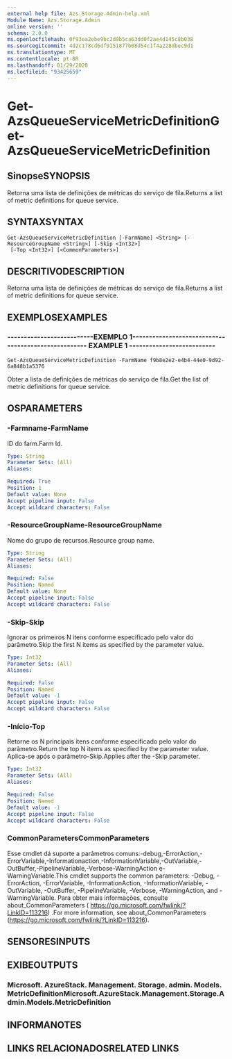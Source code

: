 ```yaml
---
external help file: Azs.Storage.Admin-help.xml
Module Name: Azs.Storage.Admin
online version: ''
schema: 2.0.0
ms.openlocfilehash: 0f93ea2ebe9bc2d9b5ca63dd0f2ae4d145c8b038
ms.sourcegitcommit: 4d2c178cd6df9151877b08d54c1f4a228dbec9d1
ms.translationtype: MT
ms.contentlocale: pt-BR
ms.lasthandoff: 01/29/2020
ms.locfileid: "93425659"
---
```

# <span data-ttu-id="8cb53-101">Get-AzsQueueServiceMetricDefinition</span><span class="sxs-lookup"><span data-stu-id="8cb53-101">Get-AzsQueueServiceMetricDefinition</span></span>

## <span data-ttu-id="8cb53-102">Sinopse</span><span class="sxs-lookup"><span data-stu-id="8cb53-102">SYNOPSIS</span></span>
<span data-ttu-id="8cb53-103">Retorna uma lista de definições de métricas do serviço de fila.</span><span class="sxs-lookup"><span data-stu-id="8cb53-103">Returns a list of metric definitions for queue service.</span></span>

## <span data-ttu-id="8cb53-104">SYNTAX</span><span class="sxs-lookup"><span data-stu-id="8cb53-104">SYNTAX</span></span>

```
Get-AzsQueueServiceMetricDefinition [-FarmName] <String> [-ResourceGroupName <String>] [-Skip <Int32>]
 [-Top <Int32>] [<CommonParameters>]
```

## <span data-ttu-id="8cb53-105">DESCRITIVO</span><span class="sxs-lookup"><span data-stu-id="8cb53-105">DESCRIPTION</span></span>
<span data-ttu-id="8cb53-106">Retorna uma lista de definições de métricas do serviço de fila.</span><span class="sxs-lookup"><span data-stu-id="8cb53-106">Returns a list of metric definitions for queue service.</span></span>

## <span data-ttu-id="8cb53-107">EXEMPLOS</span><span class="sxs-lookup"><span data-stu-id="8cb53-107">EXAMPLES</span></span>

### <span data-ttu-id="8cb53-108">--------------------------EXEMPLO 1--------------------------</span><span class="sxs-lookup"><span data-stu-id="8cb53-108">-------------------------- EXAMPLE 1 --------------------------</span></span>
```
Get-AzsQueueServiceMetricDefinition -FarmName f9b8e2e2-e4b4-44e0-9d92-6a848b1a5376
```

<span data-ttu-id="8cb53-109">Obter a lista de definições de métricas do serviço de fila.</span><span class="sxs-lookup"><span data-stu-id="8cb53-109">Get the list of metric definitions for queue service.</span></span>

## <span data-ttu-id="8cb53-110">OS</span><span class="sxs-lookup"><span data-stu-id="8cb53-110">PARAMETERS</span></span>

### <span data-ttu-id="8cb53-111">-Farmname</span><span class="sxs-lookup"><span data-stu-id="8cb53-111">-FarmName</span></span>
<span data-ttu-id="8cb53-112">ID do farm.</span><span class="sxs-lookup"><span data-stu-id="8cb53-112">Farm Id.</span></span>

```yaml
Type: String
Parameter Sets: (All)
Aliases: 

Required: True
Position: 1
Default value: None
Accept pipeline input: False
Accept wildcard characters: False
```

### <span data-ttu-id="8cb53-113">-ResourceGroupName</span><span class="sxs-lookup"><span data-stu-id="8cb53-113">-ResourceGroupName</span></span>
<span data-ttu-id="8cb53-114">Nome do grupo de recursos.</span><span class="sxs-lookup"><span data-stu-id="8cb53-114">Resource group name.</span></span>

```yaml
Type: String
Parameter Sets: (All)
Aliases: 

Required: False
Position: Named
Default value: None
Accept pipeline input: False
Accept wildcard characters: False
```

### <span data-ttu-id="8cb53-115">-Skip</span><span class="sxs-lookup"><span data-stu-id="8cb53-115">-Skip</span></span>
<span data-ttu-id="8cb53-116">Ignorar os primeiros N itens conforme especificado pelo valor do parâmetro.</span><span class="sxs-lookup"><span data-stu-id="8cb53-116">Skip the first N items as specified by the parameter value.</span></span>

```yaml
Type: Int32
Parameter Sets: (All)
Aliases: 

Required: False
Position: Named
Default value: -1
Accept pipeline input: False
Accept wildcard characters: False
```

### <span data-ttu-id="8cb53-117">-Início</span><span class="sxs-lookup"><span data-stu-id="8cb53-117">-Top</span></span>
<span data-ttu-id="8cb53-118">Retorne os N principais itens conforme especificado pelo valor do parâmetro.</span><span class="sxs-lookup"><span data-stu-id="8cb53-118">Return the top N items as specified by the parameter value.</span></span>
<span data-ttu-id="8cb53-119">Aplica-se após o parâmetro-Skip.</span><span class="sxs-lookup"><span data-stu-id="8cb53-119">Applies after the -Skip parameter.</span></span>

```yaml
Type: Int32
Parameter Sets: (All)
Aliases: 

Required: False
Position: Named
Default value: -1
Accept pipeline input: False
Accept wildcard characters: False
```

### <span data-ttu-id="8cb53-120">CommonParameters</span><span class="sxs-lookup"><span data-stu-id="8cb53-120">CommonParameters</span></span>
<span data-ttu-id="8cb53-121">Esse cmdlet dá suporte a parâmetros comuns:-debug,-ErrorAction,-ErrorVariable,-Informationaction,-InformationVariable,-OutVariable,-OutBuffer,-PipelineVariable,-Verbose-WarningAction e-WarningVariable.</span><span class="sxs-lookup"><span data-stu-id="8cb53-121">This cmdlet supports the common parameters: -Debug, -ErrorAction, -ErrorVariable, -InformationAction, -InformationVariable, -OutVariable, -OutBuffer, -PipelineVariable, -Verbose, -WarningAction, and -WarningVariable.</span></span> <span data-ttu-id="8cb53-122">Para obter mais informações, consulte about_CommonParameters ( https://go.microsoft.com/fwlink/?LinkID=113216) .</span><span class="sxs-lookup"><span data-stu-id="8cb53-122">For more information, see about_CommonParameters (https://go.microsoft.com/fwlink/?LinkID=113216).</span></span>

## <span data-ttu-id="8cb53-123">SENSORES</span><span class="sxs-lookup"><span data-stu-id="8cb53-123">INPUTS</span></span>

## <span data-ttu-id="8cb53-124">EXIBE</span><span class="sxs-lookup"><span data-stu-id="8cb53-124">OUTPUTS</span></span>

### <span data-ttu-id="8cb53-125">Microsoft. AzureStack. Management. Storage. admin. Models. MetricDefinition</span><span class="sxs-lookup"><span data-stu-id="8cb53-125">Microsoft.AzureStack.Management.Storage.Admin.Models.MetricDefinition</span></span>

## <span data-ttu-id="8cb53-126">INFORMA</span><span class="sxs-lookup"><span data-stu-id="8cb53-126">NOTES</span></span>

## <span data-ttu-id="8cb53-127">LINKS RELACIONADOS</span><span class="sxs-lookup"><span data-stu-id="8cb53-127">RELATED LINKS</span></span>

